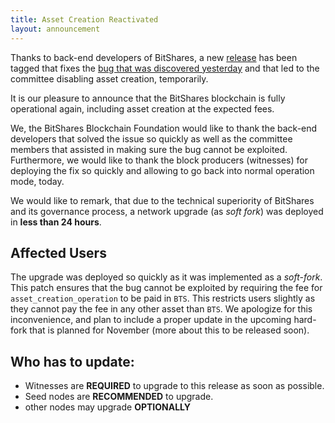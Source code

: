 ```yaml
---
title: Asset Creation Reactivated
layout: announcement
---
```


Thanks to back-end developers of BitShares, a new
[release](https://github.com/bitshares/bitshares-core/releases/tag/2.0.171019a)
has been tagged that fixes the [bug that was discovered
yesterday](https://github.com/bitshares/bitshares-core/issues/433) and
that led to the committee disabling asset creation, temporarily.

It is our pleasure to announce that the BitShares blockchain is fully
operational again, including asset creation at the expected fees.

We, the BitShares Blockchain Foundation would like to thank the back-end
developers that solved the issue so quickly as well as the committee
members that assisted in making sure the bug cannot be exploited.
Furthermore, we would like to thank the block producers (witnesses) for
deploying the fix so quickly and allowing to go back into normal
operation mode, today.

We would like to remark, that due to the technical superiority of
BitShares and its governance process, a network upgrade (as *soft fork*)
was deployed in **less than 24 hours**.

## Affected Users

The upgrade was deployed so quickly as it was implemented as a
*soft-fork*. This patch ensures that the bug cannot be exploited by
requiring the fee for `asset_creation_operation` to be paid in `BTS`.
This restricts users slightly as they cannot pay the fee in any other
asset than `BTS`. We apologize for this inconvenience, and plan to
include a proper update in the upcoming hard-fork that is planned for
November (more about this to be released soon).

## Who has to update:

* Witnesses are **REQUIRED** to upgrade to this release as soon as possible.
* Seed nodes are **RECOMMENDED** to upgrade.
* other nodes may upgrade **OPTIONALLY**
